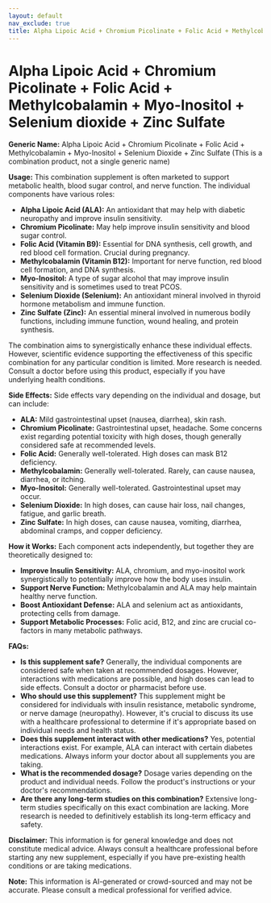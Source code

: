 ```yaml
---
layout: default
nav_exclude: true
title: Alpha Lipoic Acid + Chromium Picolinate + Folic Acid + Methylcobalamin + Myo-Inositol + Selenium dioxide + Zinc Sulfate
---
```


# Alpha Lipoic Acid + Chromium Picolinate + Folic Acid + Methylcobalamin + Myo-Inositol + Selenium dioxide + Zinc Sulfate

**Generic Name:** Alpha Lipoic Acid + Chromium Picolinate + Folic Acid + Methylcobalamin + Myo-Inositol + Selenium Dioxide + Zinc Sulfate (This is a combination product, not a single generic name)

**Usage:** This combination supplement is often marketed to support metabolic health, blood sugar control, and nerve function.  The individual components have various roles:

* **Alpha Lipoic Acid (ALA):** An antioxidant that may help with diabetic neuropathy and improve insulin sensitivity.
* **Chromium Picolinate:** May help improve insulin sensitivity and blood sugar control.
* **Folic Acid (Vitamin B9):** Essential for DNA synthesis, cell growth, and red blood cell formation. Crucial during pregnancy.
* **Methylcobalamin (Vitamin B12):** Important for nerve function, red blood cell formation, and DNA synthesis.
* **Myo-Inositol:** A type of sugar alcohol that may improve insulin sensitivity and is sometimes used to treat PCOS.
* **Selenium Dioxide (Selenium):** An antioxidant mineral involved in thyroid hormone metabolism and immune function.
* **Zinc Sulfate (Zinc):** An essential mineral involved in numerous bodily functions, including immune function, wound healing, and protein synthesis.

The combination aims to synergistically enhance these individual effects. However,  scientific evidence supporting the effectiveness of this specific combination for any particular condition is limited.  More research is needed.  Consult a doctor before using this product, especially if you have underlying health conditions.


**Side Effects:**  Side effects vary depending on the individual and dosage, but can include:

* **ALA:** Mild gastrointestinal upset (nausea, diarrhea), skin rash.
* **Chromium Picolinate:**  Gastrointestinal upset, headache. Some concerns exist regarding potential toxicity with high doses, though generally considered safe at recommended levels.
* **Folic Acid:** Generally well-tolerated. High doses can mask B12 deficiency.
* **Methylcobalamin:** Generally well-tolerated.  Rarely, can cause nausea, diarrhea, or itching.
* **Myo-Inositol:** Generally well-tolerated. Gastrointestinal upset may occur.
* **Selenium Dioxide:** In high doses, can cause hair loss, nail changes, fatigue, and garlic breath.
* **Zinc Sulfate:** In high doses, can cause nausea, vomiting, diarrhea, abdominal cramps, and copper deficiency.


**How it Works:**  Each component acts independently, but together they are theoretically designed to:

* **Improve Insulin Sensitivity:** ALA, chromium, and myo-inositol work synergistically to potentially improve how the body uses insulin.
* **Support Nerve Function:** Methylcobalamin and ALA may help maintain healthy nerve function.
* **Boost Antioxidant Defense:** ALA and selenium act as antioxidants, protecting cells from damage.
* **Support Metabolic Processes:**  Folic acid, B12, and zinc are crucial co-factors in many metabolic pathways.


**FAQs:**

* **Is this supplement safe?**  Generally, the individual components are considered safe when taken at recommended dosages.  However, interactions with medications are possible, and high doses can lead to side effects.  Consult a doctor or pharmacist before use.
* **Who should use this supplement?**  This supplement might be considered for individuals with insulin resistance, metabolic syndrome, or nerve damage (neuropathy). However, it's crucial to discuss its use with a healthcare professional to determine if it's appropriate based on individual needs and health status.
* **Does this supplement interact with other medications?** Yes, potential interactions exist.  For example, ALA can interact with certain diabetes medications.  Always inform your doctor about all supplements you are taking.
* **What is the recommended dosage?**  Dosage varies depending on the product and individual needs.  Follow the product's instructions or your doctor's recommendations.
* **Are there any long-term studies on this combination?**  Extensive long-term studies specifically on this exact combination are lacking.  More research is needed to definitively establish its long-term efficacy and safety.


**Disclaimer:** This information is for general knowledge and does not constitute medical advice.  Always consult a healthcare professional before starting any new supplement, especially if you have pre-existing health conditions or are taking medications.


**Note:** This information is AI-generated or crowd-sourced and may not be accurate. Please consult a medical professional for verified advice.